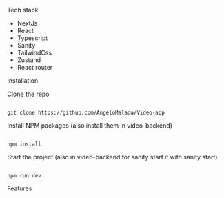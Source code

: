 Tech stack

- NextJs
- React
- Typescript
- Sanity
- TailwindCss
- Zustand
- React router

Installation

Clone the repo

```

git clone https://github.com/AngeloMalada/Video-app

```

Install NPM packages (also install them in video-backend)

```

npm install

```

Start the project (also in video-backend for sanity start it with sanity start)

```

npm run dev

```

Features
